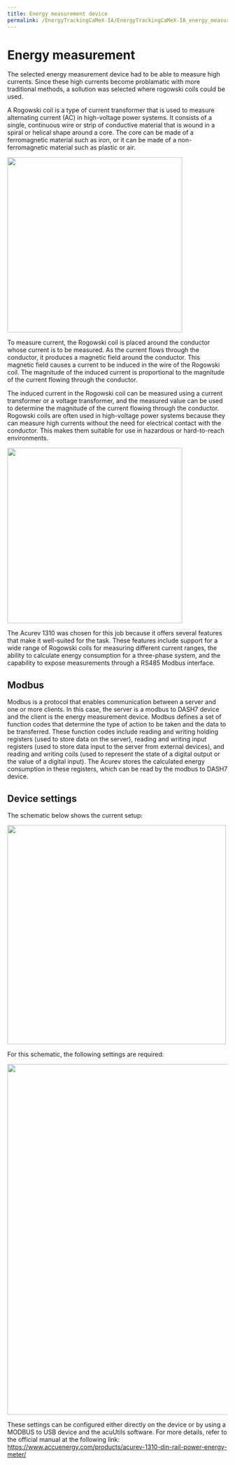 ```yaml
---
title: Energy measurement device
permalink: /EnergyTrackingCaMeX-IA/EnergyTrackingCaMeX-IA_energy_measurement_device/
---
```


# Energy measurement

The selected energy measurement device had to be able to measure high currents. Since these high currents become problamatic with more traditional methods, a sollution was selected where rogowski coils could be used.

A Rogowski coil is a type of current transformer that is used to measure alternating current (AC) in high-voltage power systems. It consists of a single, continuous wire or strip of conductive material that is wound in a spiral or helical shape around a core. The core can be made of a ferromagnetic material such as iron, or it can be made of a non-ferromagnetic material such as plastic or air.

<img src="{{ site.baseurl }}\assets\img\energyTrackingCaMeX-IA\acuct-flex-24-rogowski-coil-combo.jpg" width="400"/>

To measure current, the Rogowski coil is placed around the conductor whose current is to be measured. As the current flows through the conductor, it produces a magnetic field around the conductor. This magnetic field causes a current to be induced in the wire of the Rogowski coil. The magnitude of the induced current is proportional to the magnitude of the current flowing through the conductor.

The induced current in the Rogowski coil can be measured using a current transformer or a voltage transformer, and the measured value can be used to determine the magnitude of the current flowing through the conductor. Rogowski coils are often used in high-voltage power systems because they can measure high currents without the need for electrical contact with the conductor. This makes them suitable for use in hazardous or hard-to-reach environments.

<img src="{{ site.baseurl }}\assets\img\energyTrackingCaMeX-IA\acurev-1310-front-quarter-left.jpg" width="400"/>

The Acurev 1310 was chosen for this job because it offers several features that make it well-suited for the task. These features include support for a wide range of Rogowski coils for measuring different current ranges, the ability to calculate energy consumption for a three-phase system, and the capability to expose measurements through a RS485 Modbus interface.





## Modbus

Modbus is a protocol that enables communication between a server and one or more clients. In this case, the server is a modbus to DASH7 device and the client is the energy measurement device. Modbus defines a set of function codes that determine the type of action to be taken and the data to be transferred. These function codes include reading and writing holding registers (used to store data on the server), reading and writing input registers (used to store data input to the server from external devices), and reading and writing coils (used to represent the state of a digital output or the value of a digital input). The Acurev stores the calculated energy consumption in these registers, which can be read by the modbus to DASH7 device.



## Device settings

The schematic below shows the current setup:

<img src="{{ site.baseurl }}\assets\img\energyTrackingCaMeX-IA\acurev_schematic.png" width="500"/>

For this schematic, the following settings are required:

<img src="{{ site.baseurl }}\assets\img\energyTrackingCaMeX-IA\acurev_settings.png" width="800"/>

These settings can be configured either directly on the device or by using a MODBUS to USB device and the acuUtils software. For more details, refer to the official manual at the following link: https://www.accuenergy.com/products/acurev-1310-din-rail-power-energy-meter/
